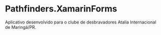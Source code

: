 # Pathfinders.XamarinForms
Aplicativo desenvolvido para o clube de desbravadores Atalia Internacional de Maringá/PR.
